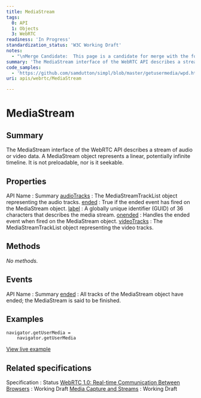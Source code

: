 ```yaml
---
title: MediaStream
tags:
  0: API
  1: Objects
  3: WebRTC
readiness: 'In Progress'
standardization_status: 'W3C Working Draft'
notes:
  - "\nMerge Candidate:  This page is a candidate for merge with the following pages: [[apis/media_capture_and_streams/MediaStream]] \n\n"
summary: 'The MediaStream interface of the WebRTC API describes a stream of audio or video data. A MediaStream object represents a linear, potentially infinite timeline. It is not preloadable, nor is it seekable.'
code_samples:
  - 'https://github.com/samdutton/simpl/blob/master/getusermedia/wpd.html'
uri: apis/webrtc/MediaStream

---
```

# MediaStream

## Summary

The MediaStream interface of the WebRTC API describes a stream of audio or video data. A MediaStream object represents a linear, potentially infinite timeline. It is not preloadable, nor is it seekable.

## Properties

API Name
:   Summary
[audioTracks](/apis/webrtc/MediaStream/audioTracks)
:   The MediaStreamTrackList object representing the audio tracks.
[ended](/apis/webrtc/MediaStream/ended)
:   True if the ended event has fired on the MediaStream object.
[label](/apis/webrtc/MediaStream/label)
:   A globally unique identifier (GUID) of 36 characters that describes the media stream.
[onended](/apis/webrtc/MediaStream/onended)
:   Handles the ended event when fired on the MediaStream object.
[videoTracks](/apis/webrtc/MediaStream/videoTracks)
:   The MediaStreamTrackList object representing the video tracks.

## Methods

*No methods.*

## Events

API Name
:   Summary
[ended](/apis/MediaStream/ended)
:   All tracks of the MediaStream object have ended; the MediaStream is said to be finished.

## Examples

``` {.js}
navigator.getUserMedia =
    navigator.getUserMedia
```

[View live example](https://github.com/samdutton/simpl/blob/master/getusermedia/wpd.html)

## Related specifications

Specification
:   Status
[WebRTC 1.0: Real-time Communication Between Browsers](http://www.w3.org/TR/webrtc/)
:   Working Draft
[Media Capture and Streams](http://www.w3.org/TR/mediacapture-streams/)
:   Working Draft


